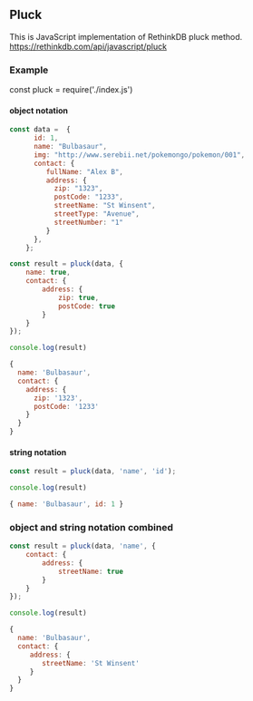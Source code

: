 ## Pluck
This is JavaScript implementation of RethinkDB pluck method.
https://rethinkdb.com/api/javascript/pluck

### Example

const pluck = require('./index.js')

#### object notation
```js
const data =  {
      id: 1,
      name: "Bulbasaur",
      img: "http://www.serebii.net/pokemongo/pokemon/001",
      contact: {
         fullName: "Alex B",
         address: {
           zip: "1323",
           postCode: "1233",
           streetName: "St Winsent",
           streetType: "Avenue",
           streetNumber: "1"
         } 
      },
    };

const result = pluck(data, {
    name: true, 
    contact: { 
        address: { 
            zip: true, 
            postCode: true 
        }
    } 
});

console.log(result)

{
  name: 'Bulbasaur',
  contact: { 
    address: { 
      zip: '1323', 
      postCode: '1233' 
    } 
  }
}

```
#### string notation
```js
const result = pluck(data, 'name', 'id');

console.log(result)

{ name: 'Bulbasaur', id: 1 }
```

### object and string notation combined
```js
const result = pluck(data, 'name', {
    contact: {
        address: {
            streetName: true 
        } 
    }
}); 

console.log(result)

{
  name: 'Bulbasaur',
  contact: {
     address: {
        streetName: 'St Winsent' 
     } 
  }
}
```